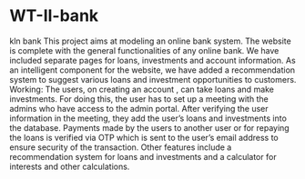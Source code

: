 # WT-II-bank
kln bank
This project aims at modeling an online bank system. 
The website is complete with the general functionalities of any online bank. We have included separate pages for loans, investments and account information.
As an intelligent component for the website, we have added a recommendation system to suggest various loans and investment opportunities to customers. 
Working: 
The users, on creating an account , can take loans and make investments. For doing this, the user has to set up a meeting with the admins who have access to the admin portal. After verifying the user information in the meeting, they add the user’s loans and investments into the database. 
Payments made by the users to another user or for repaying the loans is verified via OTP which is  sent to the user’s email address to ensure security of the transaction.
Other features include a recommendation system for loans and investments and a  calculator for interests and other calculations.
